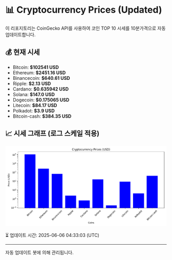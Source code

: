 
# 📊 Cryptocurrency Prices (Updated)

이 리포지토리는 CoinGecko API를 사용하여 코인 TOP 10 시세를 10분가격으로 자동 업데이트합니다.

## 💰 현재 시세
- Bitcoin: **$102541 USD**
- Ethereum: **$2451.16 USD**
- Binancecoin: **$640.61 USD**
- Ripple: **$2.13 USD**
- Cardano: **$0.635942 USD**
- Solana: **$147.0 USD**
- Dogecoin: **$0.175065 USD**
- Litecoin: **$84.17 USD**
- Polkadot: **$3.9 USD**
- Bitcoin-cash: **$384.35 USD**

## 📈 시세 그래프 (로그 스케일 적용)
![Crypto Prices](crypto_prices.png)

⏳ 업데이트 시간: 2025-06-06 04:33:03 (UTC)

---
자동 업데이트 봇에 의해 관리됩니다.
